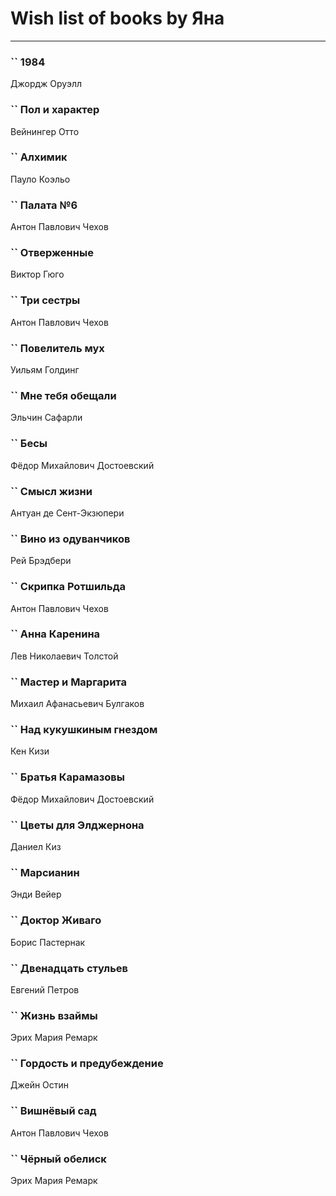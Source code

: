 # Wish list of books by Яна
---

### `` 1984
Джордж Оруэлл

### `` Пол и характер
Вейнингер Отто

### `` Алхимик
Пауло Коэльо

### `` Палата №6
Антон Павлович Чехов

### `` Отверженные
Виктор Гюго

### `` Три сестры
Антон Павлович Чехов

### `` Повелитель мух
Уильям Голдинг

### `` Мне тебя обещали
Эльчин Сафарли

### `` Бесы
Фёдор Михайлович Достоевский

### `` Смысл жизни
Антуан де Сент-Экзюпери

### `` Вино из одуванчиков
Рей Брэдбери

### `` Скрипка Ротшильда
Антон Павлович Чехов

### `` Анна Каренина
Лев Николаевич Толстой

### `` Мастер и Маргарита
Михаил Афанасьевич Булгаков

### `` Над кукушкиным гнездом
Кен Кизи

### `` Братья Карамазовы
Фёдор Михайлович Достоевский

### `` Цветы для Элджернона
Даниел Киз

### `` Марсианин
Энди Вейер

### `` Доктор Живаго
Борис Пастернак

### `` Двенадцать стульев
Евгений Петров

### `` Жизнь взаймы
Эрих Мария Ремарк

### `` Гордость и предубеждение
Джейн Остин

### `` Вишнёвый сад
Антон Павлович Чехов

### `` Чёрный обелиск
Эрих Мария Ремарк

